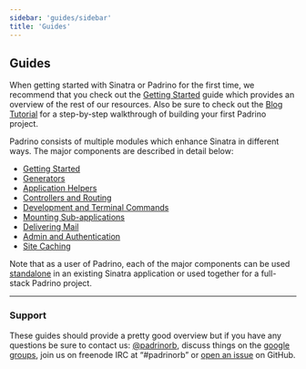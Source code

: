 ```yaml
---
sidebar: 'guides/sidebar'
title: 'Guides'
---
```


## Guides

When getting started with Sinatra or Padrino for the first time, we recommend that you check out the [Getting Started](/guides/getting-started) guide which provides an overview of the rest of our resources. Also be sure to check out the [Blog Tutorial](/guides/blog-tutorial) for a step-by-step walkthrough of building your first Padrino project.

Padrino consists of multiple modules which enhance Sinatra in different ways. The major components are described in detail below:

* [Getting Started](/guides/getting-started)
* [Generators](/guides/generators)
* [Application Helpers](/guides/application-helpers)
* [Controllers and Routing](/guides/controllers)
* [Development and Terminal Commands](/guides/development-commands)
* [Mounting Sub-applications](/guides/mounting-applications)
* [Delivering Mail](/guides/padrino-mailer)
* [Admin and Authentication](/guides/padrino-admin)
* [Site Caching](/guides/caching-support)

Note that as a user of Padrino, each of the major components can be used [standalone](/guides/standalone-usage-in-sinatra) in an existing Sinatra application or used together for a full-stack Padrino project.

---

### Support

These guides should provide a pretty good overview but if you have any questions be sure to contact us: [@padrinorb](http://twitter.com/#!/padrinorb), discuss things on the [google groups](https://groups.google.com/forum/?hl=en#!forum/padrino), join us on freenode IRC at “\#padrinorb” or [open an issue](https://github.com/padrino/padrino-framework/issues) on GitHub.
